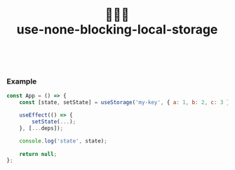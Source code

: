 <div align="center">
    <h1>
    <br/>
    <br/>
    👨🏻‍⚕️
    <br />
    use-none-blocking-local-storage
    <br />
    <br />
    <br />
</h1>
</div>

### Example

```js
const App = () => {
    const [state, setState] = useStorage('my-key', { a: 1, b: 2, c: 3 });

    useEffect(() => {
        setState(...);
    }, [...deps]);

    console.log('state', state);
    
    return null;
};
```